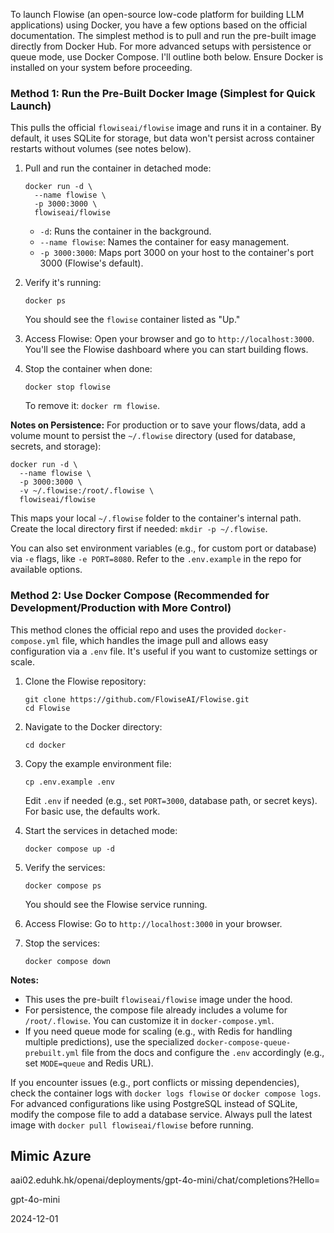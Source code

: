 To launch Flowise (an open-source low-code platform for building LLM applications) using Docker, you have a few options based on the official documentation. The simplest method is to pull and run the pre-built image directly from Docker Hub. For more advanced setups with persistence or queue mode, use Docker Compose. I'll outline both below. Ensure Docker is installed on your system before proceeding.

### Method 1: Run the Pre-Built Docker Image (Simplest for Quick Launch)

This pulls the official `flowiseai/flowise` image and runs it in a container. By default, it uses SQLite for storage, but data won't persist across container restarts without volumes (see notes below).

1. Pull and run the container in detached mode:

   ```
   docker run -d \
     --name flowise \
     -p 3000:3000 \
     flowiseai/flowise
   ```

   - `-d`: Runs the container in the background.
   - `--name flowise`: Names the container for easy management.
   - `-p 3000:3000`: Maps port 3000 on your host to the container's port 3000 (Flowise's default).

2. Verify it's running:

   ```
   docker ps
   ```

   You should see the `flowise` container listed as "Up."

3. Access Flowise:
   Open your browser and go to `http://localhost:3000`. You'll see the Flowise dashboard where you can start building flows.

4. Stop the container when done:

   ```
   docker stop flowise
   ```

   To remove it: `docker rm flowise`.

**Notes on Persistence:** For production or to save your flows/data, add a volume mount to persist the `~/.flowise` directory (used for database, secrets, and storage):

```
docker run -d \
  --name flowise \
  -p 3000:3000 \
  -v ~/.flowise:/root/.flowise \
  flowiseai/flowise
```

This maps your local `~/.flowise` folder to the container's internal path. Create the local directory first if needed: `mkdir -p ~/.flowise`.

You can also set environment variables (e.g., for custom port or database) via `-e` flags, like `-e PORT=8080`. Refer to the `.env.example` in the repo for available options.

### Method 2: Use Docker Compose (Recommended for Development/Production with More Control)

This method clones the official repo and uses the provided `docker-compose.yml` file, which handles the image pull and allows easy configuration via a `.env` file. It's useful if you want to customize settings or scale.

1. Clone the Flowise repository:

   ```
   git clone https://github.com/FlowiseAI/Flowise.git
   cd Flowise
   ```

2. Navigate to the Docker directory:

   ```
   cd docker
   ```

3. Copy the example environment file:

   ```
   cp .env.example .env
   ```

   Edit `.env` if needed (e.g., set `PORT=3000`, database path, or secret keys). For basic use, the defaults work.

4. Start the services in detached mode:

   ```
   docker compose up -d
   ```

5. Verify the services:

   ```
   docker compose ps
   ```

   You should see the Flowise service running.

6. Access Flowise:
   Go to `http://localhost:3000` in your browser.

7. Stop the services:

   ```
   docker compose down
   ```

**Notes:**

- This uses the pre-built `flowiseai/flowise` image under the hood.
- For persistence, the compose file already includes a volume for `/root/.flowise`. You can customize it in `docker-compose.yml`.
- If you need queue mode for scaling (e.g., with Redis for handling multiple predictions), use the specialized `docker-compose-queue-prebuilt.yml` file from the docs and configure the `.env` accordingly (e.g., set `MODE=queue` and Redis URL).

If you encounter issues (e.g., port conflicts or missing dependencies), check the container logs with `docker logs flowise` or `docker compose logs`. For advanced configurations like using PostgreSQL instead of SQLite, modify the compose file to add a database service. Always pull the latest image with `docker pull flowiseai/flowise` before running.

## Mimic Azure

aai02.eduhk.hk/openai/deployments/gpt-4o-mini/chat/completions?Hello=

gpt-4o-mini

2024-12-01